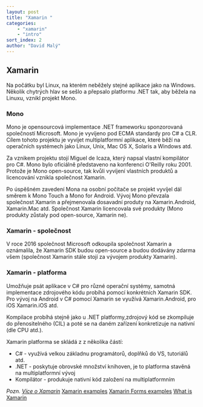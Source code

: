```yaml
---
layout: post
title: "Xamarin "
categories:
    - "xamarin"
    - "intro"
sort_index: 2
author: "David Malý"
--- 
```



## Xamarin


Na počátku byl Linux, na kterém neběžely stejné aplikace jako na Windows. Několik chytrých hlav se sešlo a přepsalo platformu .NET tak, aby běžela na Linuxu, vznikl projekt Mono.


### Mono


Mono je opensourcová implementace .NET frameworku sponzorovaná společností Microsoft. Mono je vyvíjeno pod ECMA standardy pro C# a CLR. Cílem tohoto projektu je vyvíjet multiplatformní aplikace, které běží na operačních systémech jako Linux, Unix, Mac OS X, Solaris a Windows atd.



Za vznikem projektu stojí Miguel de Icaza, který napsal vlastní kompilátor pro C#. Mono bylo oficiálně představeno na konferenci O'Reilly roku 2001. Protože je Mono open-source, tak kvůli vyvíjení vlastních produktů a licencování vznikla společnost Xamarin.



Po úspěšném zavedení Mona na osobní počítače se projekt vyvíjel dál směrem k Mono Touch a Mono for Android. Vývoj Mono převzala společnost Xamarin a přejmenovala dosavadní produty na Xamarin.Android, Xamarin.Mac atd. Společnost Xamarin licencovala své produkty (Mono produkty zůstaly pod open-source, Xamarin ne).


### Xamarin - společnost


V roce 2016 společnost Microsoft odkoupila společnost Xamarin a oznámalila, že Xamarin SDK budou open-source a budou dodávány zdarma všem (společnost Xamarin stále stojí za vývojem produkty Xamarin).


### Xamarin - platforma


Umožňuje psát aplikace v C# pro různé operační systémy, samotná implementace zdrojového kódu probíhá pomocí konkrétních Xamarin SDK. Pro vývoj na Android v C# pomocí Xamarin se využívá Xamarin.Android, pro iOS Xamarin.iOS atd.



Kompilace probíhá stejně jako u .NET platformy,zdrojový kód se zkompiluje do přenositelného (CIL) a poté se na daném zařízení konkretizuje na nativní (dle CPU atd.).



Xamarin platforma se skládá z z několika částí:


- C# - využívá velkou základnu programátorů, doplňků do VS, tutoriálů atd.
- .NET - poskytuje obrovské množství knihoven, je to platforma stavěná na multiplatformní vývoj
- Kompilátor - produkuje nativní kód založení na multiplatformním

*Pozn. [Více o Xamarin](https://developer.xamarin.com/guides/cross-platform/application_fundamentals/building_cross_platform_applications/part_1_-_understanding_the_xamarin_mobile_platform/)*
[Xamarin examples](https://developer.xamarin.com/samples-all/)
[Xamarin  Forms examples](https://developer.xamarin.com/samples/xamarin-forms/all/)
[What is Xamarin](https://channel9.msdn.com/Events/Connect/2017/B109)